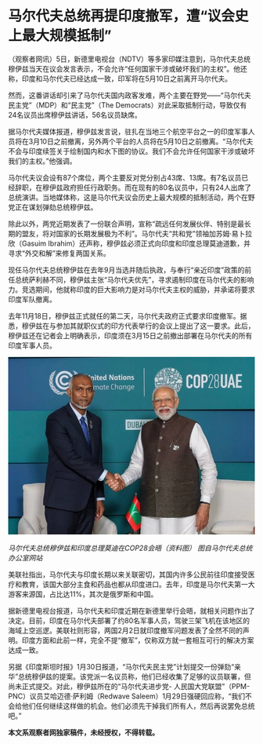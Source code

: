 # 马尔代夫总统再提印度撤军，遭“议会史上最大规模抵制”

（观察者网讯）5日，新德里电视台（NDTV）等多家印媒注意到，马尔代夫总统穆伊兹当天在议会发言表示，不会允许“任何国家干涉或破坏我们的主权”。他还称，印度和马尔代夫已经达成一致，印军将在5月10日之前离开马尔代夫。

然而，这番讲话却引来了马尔代夫国内政客发难，两个主要在野党——“马尔代夫民主党”（MDP）和“民主党”（The
Democrats）对此采取抵制行动，导致仅有24名议员出席穆伊兹讲话，56名议员缺席。

据马尔代夫媒体报道，穆伊兹发言说，驻扎在当地三个航空平台之一的印度军事人员将在3月10日之前撤离，另外两个平台的人员将在5月10日之前撤离。“马尔代夫不会与印度续签关于绘制国内和水下图的协议。我们不会允许任何国家干涉或破坏我们的主权。”他强调。

马尔代夫议会设有87个席位，两个主要反对党分别占43席、13席。有7名议员已经辞职，在穆伊兹政府担任行政职务。而在现有的80名议员中，只有24人出席了总统演讲。当地媒体称，这是马尔代夫议会历史上最大规模的抵制活动，两个在野党正在谋划弹劾总统穆伊兹。

除此以外，两党近期发表了一份联合声明，宣称“疏远任何发展伙伴、特别是最长期的盟友，将对国家的长期发展极为不利”。马尔代夫“共和党”领袖加苏姆·易卜拉欣（Gasuim
Ibrahim）还声称，穆伊兹必须正式向印度和印度总理莫迪道歉，并寻求“外交和解”来修复两国关系。

现任马尔代夫总统穆伊兹在去年9月当选并随后执政，与奉行“亲近印度”政策的前任总统萨利赫不同，穆伊兹主张“马尔代夫优先”，寻求遏制印度在马尔代夫的影响力。竞选期间，他就称印度的巨大影响力是对马尔代夫主权的威胁，并承诺将要求印度军队撤离。

去年11月18日，穆伊兹正式就任的第二天，马尔代夫政府正式要求印度撤军。据悉，穆伊兹在与参加其就职仪式的印方代表举行的会议上提出了这一要求。此后，穆伊兹还在记者会上明确表示，印度须在3月15日之前撤出部署在马尔代夫的所有印度军事人员。

![18cf2b4e9350092f9bab04c7c8c062d9.jpg](https://raw.githubusercontent.com/qqhsx/qqnews_image/main/2024/02/05/马尔代夫总统再提印度撤军，遭“议会史上最大规模抵制”/18cf2b4e9350092f9bab04c7c8c062d9.jpg)

_马尔代夫总统穆伊兹和印度总理莫迪在COP28会晤（资料图） 图自马尔代夫总统办公室网站_

美联社指出，马尔代夫与印度长期以来关联密切，其国内许多公民前往印度接受医疗和教育，该国大部分主食和药品也都从印度进口。去年，印度是马尔代夫第一大游客来源国，占比达11%，其次是俄罗斯和中国。

据新德里电视台报道，马尔代夫和印度近期在新德里举行会晤，就相关问题作出了决定。目前，印度在马尔代夫部署了约80名军事人员，驾驶三架飞机在该地区的海域上空巡逻。美联社则形容，两国2月2日就印度撤军问题发表了全然不同的声明。印度方面和此前一样，完全不提“撤军”，仅称双方就一套相互可行的解决方案达成一致。

另据《印度斯坦时报》1月30日报道，“马尔代夫民主党”计划提交一份弹劾“亲华”总统穆伊兹的提案。该党派一名议员称，他们已经收集了足够的议员联署，但尚未正式提交。对此，穆伊兹所在的“马尔代夫进步党-
人民国大党联盟”（PPM-PNC）议员艾哈迈德·萨利姆（Redwave
Saleem）1月29日强硬回应称，“我们不会给他们任何继续这样做的机会。他们必须先干掉我们所有人，然后再说罢免总统吧。”

**本文系观察者网独家稿件，未经授权，不得转载。**

